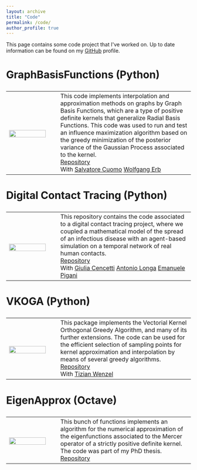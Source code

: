 ```yaml
---
layout: archive
title: "Code"
permalink: /code/
author_profile: true
---
```


This page contains some code project that I've worked on. Up to date information can be found on my <a href='https://github.com/GabrieleSantin'> <i class="ai-github"></i>GitHub</a> profile.





<font size="5">
<table style="border:none;">

### GraphBasisFunctions (Python)

<tr style="border:none;">

<td width="25%" style="border:none;">

<img src="https://GabrieleSantin.github.io/images/gbf.png" style="padding-top: 7px;display: block;margin-right:35px;" width="90%">

</td>

<td width="65%" style="border:none;">
This code implements interpolation and approximation methods on graphs by Graph Basis Functions, which are a type of positive definite kernels that generalize Radial Basis Functions. This code was used to run and test an influence maximization algorithm based on the greedy minimization of the posterior variance of the Gaussian Process associated to the kernel.
<br> 
<a href='https://github.com/GabrieleSantin/GraphBasisFunctions'> <i class='fa fa-github-square'></i> Repository</a>
<br>With <a href='http://wpage.unina.it/salcuomo/'> <i class='fa fa-user'></i> Salvatore Cuomo</a> <a href='https://www.math.unipd.it/~erb/'> <i class='fa fa-user'></i>  Wolfgang Erb</a> 


</td>

</tr>


</table>
</font>

<font size="5">
<table style="border:none;">

### Digital Contact Tracing (Python)

<tr style="border:none;">

<td width="25%" style="border:none;">

<img src="https://GabrieleSantin.github.io/images/dct.png" style="padding-top: 7px;display: block;margin-right:35px;" width="90%">

</td>

<td width="65%" style="border:none;">
This repository contains the code associated to a digital contact tracing project, where we coupled a mathematical model of the spread of an infectious disease with an agent-based simulation on a temporal network of real human contacts.
<br> 
<a href='https://github.com/DigitalContactTracing/covid_code'> <i class='fa fa-github-square'></i> Repository</a>
<br>With <a href='https://twitter.com/_giuliacencetti?lang=en'> <i class='fa fa-user'></i> Giulia Cencetti</a> <a href='https://antoniolonga.github.io/'> <i class='fa fa-user'></i>  Antonio Longa</a> <a href='https://epigani.github.io/'> <i class='fa fa-user'></i>  Emanuele Pigani</a> 


</td>

</tr>


</table>
</font>

<font size="5">
<table style="border:none;">

### VKOGA (Python)

<tr style="border:none;">

<td width="25%" style="border:none;">

<img src="https://GabrieleSantin.github.io/images/vkoga.png" style="padding-top: 7px;display: block;margin-right:35px;" width="90%">

</td>

<td width="65%" style="border:none;">
This package implements the Vectorial Kernel Orthogonal Greedy Algorithm, and many of its further extensions. The code can be used for the efficient selection of sampling points for kernel approximation and interpolation by means of several greedy algorithms. 
<br> 
<a href='https://github.com/GabrieleSantin/VKOGA'> <i class='fa fa-github-square'></i> Repository</a>
<br>With <a href='https://www.ians.uni-stuttgart.de/institute/team/Wenzel-00002/'> <i class='fa fa-user'></i> Tizian Wenzel</a> 


</td>

</tr>


</table>
</font>

<font size="5">
<table style="border:none;">

### EigenApprox (Octave)

<tr style="border:none;">

<td width="25%" style="border:none;">

<img src="https://GabrieleSantin.github.io/images/eigen_approx.png" style="padding-top: 7px;display: block;margin-right:35px;" width="90%">

</td>

<td width="65%" style="border:none;">
This bunch of functions implements an algorithm for the numerical approximation of the eigenfunctions associated to the Mercer operator of a strictly positive definite kernel. The code was part of my PhD thesis.
<br> 
<a href='https://github.com/GabrieleSantin/VKOGA'> <i class='fa fa-github-square'></i> Repository</a>



</td>

</tr>


</table>
</font>

